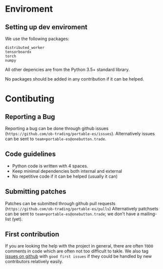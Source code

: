 # Enviroment
## Setting up dev enviroment
We use the following packages:
```
distributed_worker
tensorboardx
torch
numpy
```
All other depencies are from the Python 3.5+ standard library.

No packages should be added in any contribution if it can be helped.

# Contibuting
## Reporting a Bug
Reporting a bug can be done through github issues (`https://github.com/ob-trading/portable-es/issues`).
Alternatively issues can be sent to `team+portable-es@onebutton.trade`.

## Code guidelines
* Python code is written with 4 spaces.
* Keep minimal dependencies both internal and external
* No repetitive code if it can be helped (usually it can)

## Submitting patches
Patches can be submitted through github pull requests (`https://github.com/ob-trading/portable-es/pulls`)
Alternatively patchsets can be sent to `team+portable-es@onebutton.trade`; we don't have a mailing-list (yet).

## First contribution
If you are looking the help with the project in general, there are often `TODO` comments in code which are often not too difficult to takle.
We also tag [issues on github](`https://github.com/ob-trading/portable-es/issues`) with `good first issues` if they could be handled by new contributors relatively easily.
